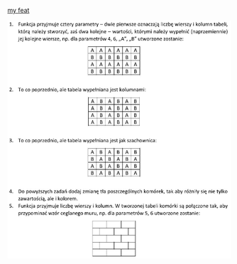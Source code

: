 <a href="https://rafalsiemieniuk.github.io/2017-11-05/index.html">my feat</a>

<img src="info.jpg" alt="info" title="Info" />